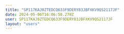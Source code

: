```yaml
---
title: "SP117KAJ0ZTEDCQ633F9DERY83JBFXKV9QS2117JF"
date: 2024-05-06T16:06:58.278Z
user: SP117KAJ0ZTEDCQ633F9DERY83JBFXKV9QS2117JF
layout: "users"
---
```

    